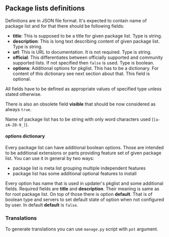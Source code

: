 Package lists definitions
-------------------------
Definitions are in JSON file format. It's expected to contain name of package list
and for that there should be following fields:

* __title__: This is supposed to be a title for given package list. Type is string.
* __description__: This is long text describing content of given package list.
  Type is string.
* __url__:  This is URL to documentation. It is not required. Type is string.
* __official__: This differentiates between officially supported and community
  supported lists. If not specified then `false` is used. Type is boolean.
* __options__: Additional options for pkglist. This has to be a dictionary. For
  content of this dictionary see next section about that. This field is optional.

All fields have to be defined as appropriate values of specified type unless stated
otherwise.

There is also an obsolete field __visible__ that should be now considered as
always `true`.

Name of package list has to be string with only word characters used
(`[a-zA-Z0-9_]`).

#### __options__ dictionary
Every package list can have additional boolean options. Those are intended to be
additional extensions or parts providing feature set of given package list. You
can use it in general by two ways:
* package list is meta list grouping multiple independent features
* package list has some additional optional features to install

Every option has name that is used in updater's pkglist and some additional
fields. Required fields are __title__ and __description__. Their meaning is same
as for root package list. On top of those there is option __default__. That is
of boolean type and servers to set default state of option when not configured by
user. In default __default__ is `false`.

### Translations
To generate translations you can use `manage.py` script with `pot` argument.
